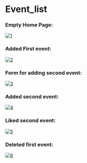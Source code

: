 # Event_list

### Empty Home Page:
<a href="https://ibb.co/ctSRNhk"><img src="https://i.ibb.co/wCF8KhB/1.jpg" alt="1" border="0"></a>

### Added First event:
<a href="https://ibb.co/86jz8Vf"><img src="https://i.ibb.co/9sqwYj1/2.jpg" alt="2" border="0"></a>

### Form for adding second event:
<a href="https://ibb.co/Br6Wb1V"><img src="https://i.ibb.co/mXyZkxC/3.jpg" alt="3" border="0"></a>

### Added second event:
<a href="https://ibb.co/zxYbTVT"><img src="https://i.ibb.co/Khk7pxp/4.jpg" alt="4" border="0"></a>

### Liked second event:
<a href="https://ibb.co/fDWdCdH"><img src="https://i.ibb.co/vXW4J4k/5.jpg" alt="5" border="0"></a>

### Deleted first event:
<a href="https://ibb.co/FKqW8T2"><img src="https://i.ibb.co/wRrLpmV/6.jpg" alt="6" border="0"></a>



